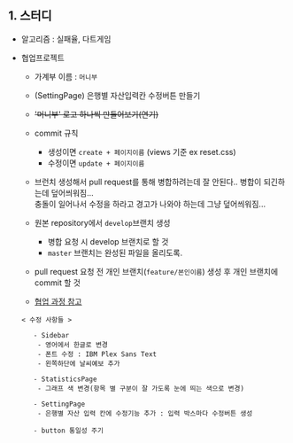## 1. 스터디

- 알고리즘 : 실패율, 다트게임

- 협업프로젝트 
	- 가계부 이름 : `머니부`
	- (SettingPage) 은행별 자산입력칸 수정버튼 만들기
	- ~~'머니부' 로고 하나씩 만들어보기(연기)~~
	- commit 규칙
		- 생성이면 `create + 페이지이름` (views 기준 ex reset.css)
		- 수정이면 `update + 페이지이름`
  
	- 브런치 생성해서 pull request를 통해 병합하려는데 잘 안된다.. 병합이 되긴하는데 덮어씌워짐...     
	  충돌이 일어나서 수정을 하라고 경고가 나와야 하는데 그냥 덮어씌워짐...
	
	- 원본 repository에서 `develop`브랜치 생성
		- 병합 요청 시 develop 브랜치로 할 것
		- `master` 브랜치는 완성된 파일을 올리도록.
	
	- pull request 요청 전 개인 브랜치(`feature/본인이름`) 생성 후 개인 브랜치에 commit 할 것
	
	- [협업 과정 참고](https://milooy.wordpress.com/2017/06/21/working-together-with-github-tutorial/)
	
	```
	< 수정 사항들 >
	
	   - Sidebar 
	   	- 영어에서 한글로 변경
		- 폰트 수정 : IBM Plex Sans Text
		- 왼쪽하단에 날씨예보 추가
		
	   - StatisticsPage
	   	- 그래프 색 변경(항목 별 구분이 잘 가도록 눈에 띄는 색으로 변경)
		
	   - SettingPage
	   	- 은행별 자산 입력 칸에 수정기능 추가 : 입력 박스마다 수정버튼 생성
		
	   - button 통일성 주기
	```
